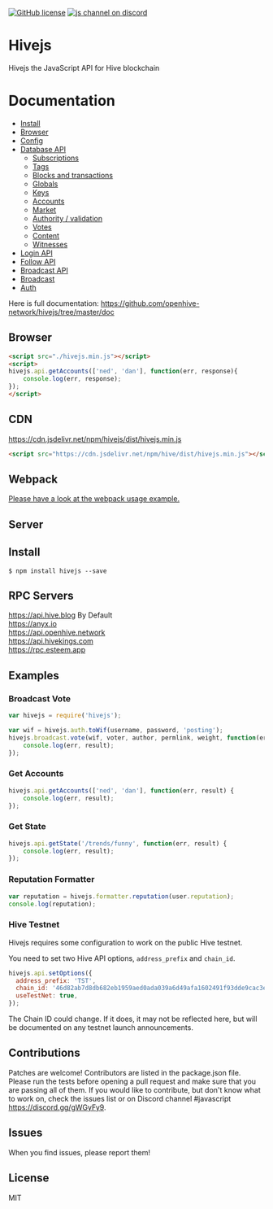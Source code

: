 [![GitHub license](https://img.shields.io/badge/license-MIT-blue.svg)](https://github.com/openhive-network/hivejs/blob/master/LICENSE)
[![js channel on discord](https://img.shields.io/badge/chat-discord-1c56a4.svg)](https://discord.gg/gWGyFy9)

# Hivejs
Hivejs the JavaScript API for Hive blockchain

# Documentation

- [Install](https://github.com/openhive-network/hivejs/tree/master/doc#install)
- [Browser](https://github.com/openhive-network/hivejs/tree/master/doc#browser)
- [Config](https://github.com/openhive-network/hivejs/tree/master/doc#config)
- [Database API](https://github.com/openhive-network/hivejs/tree/master/doc#api)
    - [Subscriptions](https://github.com/openhive-network/hivejs/tree/master/doc#subscriptions)
    - [Tags](https://github.com/openhive-network/hivejs/tree/master/doc#tags)
    - [Blocks and transactions](https://github.com/openhive-network/hivejs/tree/master/doc#blocks-and-transactions)
    - [Globals](https://github.com/openhive-network/hivejs/tree/master/doc#globals)
    - [Keys](https://github.com/openhive-network/hivejs/tree/master/doc#keys)
    - [Accounts](https://github.com/openhive-network/hivejs/tree/master/doc#accounts)
    - [Market](https://github.com/openhive-network/hivejs/tree/master/doc#market)
    - [Authority / validation](https://github.com/openhive-network/hivejs/tree/master/doc#authority--validation)
    - [Votes](https://github.com/openhive-network/hivejs/tree/master/doc#votes)
    - [Content](https://github.com/openhive-network/hivejs/tree/master/doc#content)
    - [Witnesses](https://github.com/openhive-network/hivejs/tree/master/doc#witnesses)
- [Login API](https://github.com/openhive-network/hivejs/tree/master/doc#login)
- [Follow API](https://github.com/openhive-network/hivejs/tree/master/doc#follow-api)
- [Broadcast API](https://github.com/openhive-network/hivejs/tree/master/doc#broadcast-api)
- [Broadcast](https://github.com/openhive-network/hivejs/tree/master/doc#broadcast)
- [Auth](https://github.com/openhive-network/hivejs/tree/master/doc#auth)


Here is full documentation:
https://github.com/openhive-network/hivejs/tree/master/doc

## Browser
```html
<script src="./hivejs.min.js"></script>
<script>
hivejs.api.getAccounts(['ned', 'dan'], function(err, response){
    console.log(err, response);
});
</script>
```

## CDN
https://cdn.jsdelivr.net/npm/hivejs/dist/hivejs.min.js<br/>
```html
<script src="https://cdn.jsdelivr.net/npm/hive/dist/hivejs.min.js"></script>
```

## Webpack
[Please have a look at the webpack usage example.](https://github.com/openhive-network/hivejs/blob/master/examples/webpack-example)

## Server
## Install
```
$ npm install hivejs --save
```

## RPC Servers
https://api.hive.blog By Default<br/>
https://anyx.io<br/>
https://api.openhive.network<br/>
https://api.hivekings.com<br/>
https://rpc.esteem.app<br/>

## Examples
### Broadcast Vote
```js
var hivejs = require('hivejs');

var wif = hivejs.auth.toWif(username, password, 'posting');
hivejs.broadcast.vote(wif, voter, author, permlink, weight, function(err, result) {
	console.log(err, result);
});
```

### Get Accounts
```js
hivejs.api.getAccounts(['ned', 'dan'], function(err, result) {
	console.log(err, result);
});
```

### Get State
```js
hivejs.api.getState('/trends/funny', function(err, result) {
	console.log(err, result);
});
```

### Reputation Formatter
```js
var reputation = hivejs.formatter.reputation(user.reputation);
console.log(reputation);
```

### Hive Testnet
Hivejs requires some configuration to work on the public Hive testnet.

You need to set two Hive API options, `address_prefix` and `chain_id`.
```js
hivejs.api.setOptions({
  address_prefix: 'TST',
  chain_id: '46d82ab7d8db682eb1959aed0ada039a6d49afa1602491f93dde9cac3e8e6c32',
  useTestNet: true,
});
```

The Chain ID could change. If it does, it may not be reflected here, but will be documented on any testnet launch announcements.

## Contributions
Patches are welcome! Contributors are listed in the package.json file. Please run the tests before opening a pull request and make sure that you are passing all of them. If you would like to contribute, but don't know what to work on, check the issues list or on Discord channel #javascript https://discord.gg/gWGyFy9.

## Issues
When you find issues, please report them!

## License
MIT
